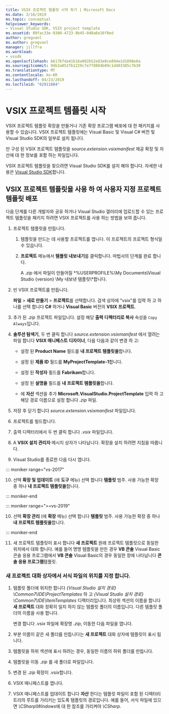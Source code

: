 ```yaml
---
title: VSIX 프로젝트 템플릿 시작 하기 | Microsoft Docs
ms.date: 3/16/2019
ms.topic: conceptual
helpviewer_keywords:
- Visual Studio SDK, VSIX project template
ms.assetid: 89fac33e-9380-4723-9b45-048a6e16f0ed
author: gregvanl
ms.author: gregvanl
manager: jillfra
ms.workload:
- vssdk
ms.openlocfilehash: b6176fda41b16a092b52e83e0ce894e1d1898e0a
ms.sourcegitcommit: 94b3a052fb1229c7e7f8804b09c1d403385c7630
ms.translationtype: MT
ms.contentlocale: ko-KR
ms.lasthandoff: 04/23/2019
ms.locfileid: "62911884"
---
```

# <a name="get-started-with-the-vsix-project-template"></a>VSIX 프로젝트 템플릿 시작

VSIX 프로젝트 템플릿 확장을 만들거나 기존 확장 프로그램 배포에 대 한 패키지를 사용할 수 있습니다. VSIX 프로젝트 템플릿에는 Visual Basic 및 Visual C# 버전 및 Visual Studio SDK의 일부로 설치 됩니다.

 만 구성 된 VSIX 프로젝트 템플릿을 *source.extension.vsixmanifest* 제공 확장 및 자산에 대 한 정보를 포함 하는 파일입니다.

 VSIX 프로젝트 템플릿을 찾으려면 Visual Studio SDK를 설치 해야 합니다. 자세한 내용은 [Visual Studio SDK](../extensibility/visual-studio-sdk.md)합니다.

## <a name="deploy-a-custom-project-template-using-the-vsix-project-template"></a>VSIX 프로젝트 템플릿을 사용 하 여 사용자 지정 프로젝트 템플릿 배포

 다음 단계를 다른 개발자와 공유 하거나 Visual Studio 갤러리에 업로드할 수 있는 프로젝트 템플릿을 패키지 하려면 VSIX 프로젝트를 사용 하는 방법을 보여 줍니다.

1. 프로젝트 템플릿을 만듭니다.

    1. 템플릿을 만드는 데 사용할 프로젝트를 엽니다. 이 프로젝트의 프로젝트 형식일 수 있습니다.

    2. **프로젝트** 메뉴에서 **템플릿 내보내기**를 클릭합니다. 마법사의 단계를 완료 합니다.

         A *.zip* 에서 파일이 만들어질 *%USERPROFILE%\My Documents\Visual Studio {version} \My 내보낸 템플릿\\*합니다.

2. 빈 VSIX 프로젝트를 만듭니다.

     **파일** > **새로 만들기** > **프로젝트**를 선택합니다. 검색 상자에 "vsix"를 입력 하 고 하나를 선택 합니다 **C#** 하거나 **Visual Basic** 버전의 **VSIX 프로젝트**.

3. 추가 된 *.zip* 프로젝트 파일입니다. 설정 해당 **출력 디렉터리로 복사** 속성을 `Copy Always`입니다.

4. **솔루션 탐색기**, 두 번 클릭 합니다 *source.extension.vsixmanifest* 에서 열려는 파일 합니다 **VSIX 매니페스트 디자이너**, 다음 다음과 같이 변경 하 고:

    - 설정 된 **Product Name** 필드를 **내 프로젝트 템플릿을**합니다.

    - 설정 된 **제품 ID** 필드를 **MyProjectTemplate-1**합니다.

    - 설정 된 **작성자** 필드를 **Fabrikam**합니다.

    - 설정 된 **설명을** 필드를 **내 프로젝트 템플릿을**합니다.

    - 에 **자산** 섹션을 추가 **Microsoft.VisualStudio.ProjectTemplate** 입력 하 고 해당 경로 이름으로 설정 합니다 *.zip* 파일.

5. 저장 후 닫기 합니다 *source.extension.vsixmanifest* 파일입니다.

6. 프로젝트를 빌드합니다.

7. 출력 디렉터리에서 두 번 클릭 합니다 *.vsix* 파일입니다.

8. A **VSIX 설치 관리자** 메시지 상자가 나타납니다. 확장을 설치 하려면 지침을 따릅니다.

9. Visual Studio를 종료한 다음 다시 엽니다.

::: moniker range="vs-2017"

10. 선택 **확장 및 업데이트** (에 **도구** 메뉴) 선택 합니다 **템플릿** 범주. 사용 가능한 확장 중 하나 **내 프로젝트 템플릿을**합니다.

::: moniker-end

::: moniker range=">=vs-2019"

10. 선택 **확장 관리** (에 **확장** 메뉴) 선택 합니다 **템플릿** 범주. 사용 가능한 확장 중 하나 **내 프로젝트 템플릿을**합니다.

::: moniker-end

11. 새 프로젝트 템플릿이 표시 합니다 **새 프로젝트** 원래 프로젝트 템플릿으로 동일한 위치에서 대화 합니다. 예를 들어 명명 템플릿을 만든 경우 **VB 콘솔** Visual Basic 콘솔 응용 프로그램에서 **VB 콘솔** Visual Basic의 경우 동일한 창에 나타납니다 **콘솔 응용 프로그램**템플릿.

### <a name="to-specify-the-location-of-the-template-in-the-new-project-dialog-box"></a>새 프로젝트 대화 상자에서 서식 파일의 위치를 지정 합니다.

1. 템플릿 폴더에 위치한 합니다 *{Visual Studio 설치 경로} \Common7\IDE\ProjectTemplates* 하 고 *{Visual Studio 설치 경로} \Common7\IDE\ItemTemplates* 디렉터리입니다. 최상위 섹션의 이름을 합니다 **새 프로젝트** 대화 정확히 일치 하지 않는 템플릿 폴더의 이름입니다. 다른 템플릿 폴더의 이름을 사용 합니다.

    변경 합니다 *.vsix* 파일에 확장명 *.zip*, 이동한 다음 파일을 엽니다.

2. 부분 이름이 같은 새 폴더를 만듭니다는 **새 프로젝트** 대화 상자에 템플릿이 표시 됩니다.

3. 템플릿을 하위 섹션에 표시 하려는 경우, 동일한 이름의 하위 폴더를 만듭니다.

4. 템플릿을 이동 *.zip* 를 새 폴더로 파일입니다.

5. 변경 된 *.zip* 확장이 *.vsix*합니다.

6. VSIX 매니페스트를 엽니다.

7. VSIX 매니페스트를 업데이트 합니다 **자산** 한다는 템플릿 파일이 포함 된 디렉터리 트리의 루트를 가리키는 있도록 템플릿의 경로입니다. 예를 들어, 서식 파일에 있으면 *\CSharp\Windows*에 대 한 참조를 가리켜야 *\CSharp*.
